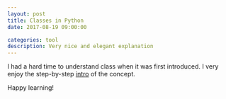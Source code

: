 ```yaml
---
layout: post
title: Classes in Python
date: 2017-08-19 09:00:00

categories: tool
description: Very nice and elegant explanation  
---
```


I had a hard time to understand class when it was first introduced. I very enjoy the step-by-step [intro](http://slides.com/jasonmyers/learnpython-classes#/1) of the concept.

Happy learning! 
